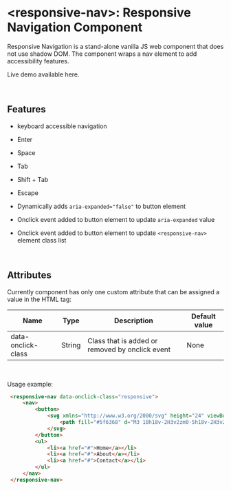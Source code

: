 # \<responsive-nav>: Responsive Navigation Component

Responsive Navigation is a stand-alone vanilla JS web component that does not use shadow DOM. The component wraps a nav element to add accessibility features. 

Live demo available here.

<br />

## Features
- keyboard accessible navigation
- Enter
- Space
- Tab
- Shift + Tab
- Escape

- Dynamically adds `aria-expanded="false"` to button element 

- Onclick event added to button element to update `aria-expanded` value

- Onclick event added to button element to update `<responsive-nav>` element class list

<br />

## Attributes


Currently component has only one custom attribute that can be assigned a value in the HTML tag:

Name               |Type     |Description                                      |Default value
-------------------|---------|-------------------------------------------------|--------------
data-onclick-class |String   |Class that is added or removed by onclick event  |None

<br />

Usage example:

   ```html
    <responsive-nav data-onclick-class="responsive">
        <nav> 
            <button> 
                <svg xmlns="http://www.w3.org/2000/svg" height="24" viewBox="0 0 24 24" width="24"><path d="M0 0h24v24H0z" fill="none"/>
                    <path fill="#5f6368" d="M3 18h18v-2H3v2zm0-5h18v-2H3v2zm0-7v2h18V6H3z"/>
                </svg>
            </button> 
            <ul>
                <li><a href="#">Home</a></li>
                <li><a href="#">About</a></li>
                <li><a href="#">Contact</a></li>
            </ul>
        </nav>
    </responsive-nav>
   ```
